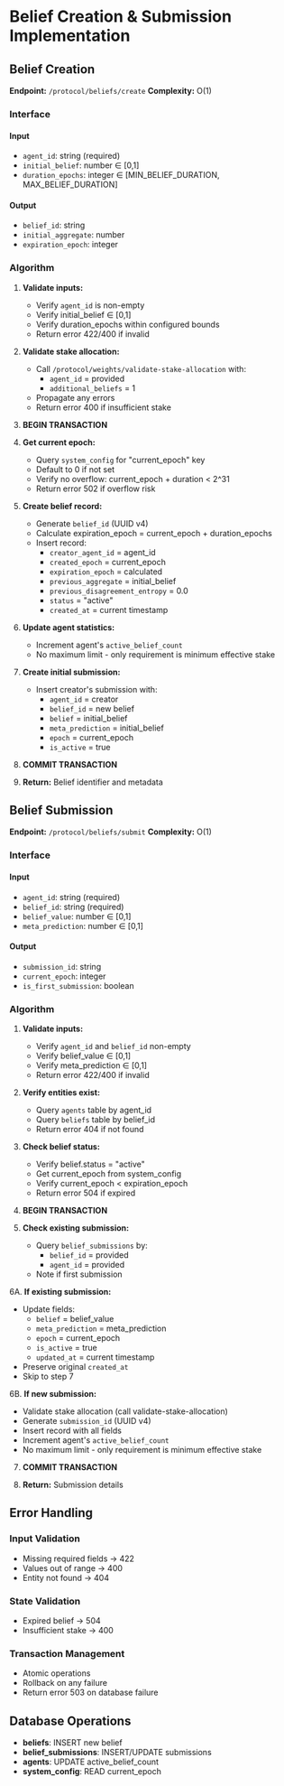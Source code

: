 # Belief Creation & Submission Implementation

## Belief Creation

**Endpoint:** `/protocol/beliefs/create`
**Complexity:** O(1)

### Interface

#### Input
- `agent_id`: string (required)
- `initial_belief`: number ∈ [0,1]
- `duration_epochs`: integer ∈ [MIN_BELIEF_DURATION, MAX_BELIEF_DURATION]

#### Output
- `belief_id`: string
- `initial_aggregate`: number
- `expiration_epoch`: integer

### Algorithm

1. **Validate inputs:**
   - Verify `agent_id` is non-empty
   - Verify initial_belief ∈ [0,1]
   - Verify duration_epochs within configured bounds
   - Return error 422/400 if invalid

2. **Validate stake allocation:**
   - Call `/protocol/weights/validate-stake-allocation` with:
     - `agent_id` = provided
     - `additional_beliefs` = 1
   - Propagate any errors
   - Return error 400 if insufficient stake

3. **BEGIN TRANSACTION**

4. **Get current epoch:**
   - Query `system_config` for "current_epoch" key
   - Default to 0 if not set
   - Verify no overflow: current_epoch + duration < 2^31
   - Return error 502 if overflow risk

5. **Create belief record:**
   - Generate `belief_id` (UUID v4)
   - Calculate expiration_epoch = current_epoch + duration_epochs
   - Insert record:
     - `creator_agent_id` = agent_id
     - `created_epoch` = current_epoch
     - `expiration_epoch` = calculated
     - `previous_aggregate` = initial_belief
     - `previous_disagreement_entropy` = 0.0
     - `status` = "active"
     - `created_at` = current timestamp

6. **Update agent statistics:**
   - Increment agent's `active_belief_count`
   - No maximum limit - only requirement is minimum effective stake

7. **Create initial submission:**
   - Insert creator's submission with:
     - `agent_id` = creator
     - `belief_id` = new belief
     - `belief` = initial_belief
     - `meta_prediction` = initial_belief
     - `epoch` = current_epoch
     - `is_active` = true

8. **COMMIT TRANSACTION**

9. **Return:** Belief identifier and metadata

## Belief Submission

**Endpoint:** `/protocol/beliefs/submit`
**Complexity:** O(1)

### Interface

#### Input
- `agent_id`: string (required)
- `belief_id`: string (required)
- `belief_value`: number ∈ [0,1]
- `meta_prediction`: number ∈ [0,1]

#### Output
- `submission_id`: string
- `current_epoch`: integer
- `is_first_submission`: boolean

### Algorithm

1. **Validate inputs:**
   - Verify `agent_id` and `belief_id` non-empty
   - Verify belief_value ∈ [0,1]
   - Verify meta_prediction ∈ [0,1]
   - Return error 422/400 if invalid

2. **Verify entities exist:**
   - Query `agents` table by agent_id
   - Query `beliefs` table by belief_id
   - Return error 404 if not found

3. **Check belief status:**
   - Verify belief.status = "active"
   - Get current_epoch from system_config
   - Verify current_epoch < expiration_epoch
   - Return error 504 if expired

4. **BEGIN TRANSACTION**

5. **Check existing submission:**
   - Query `belief_submissions` by:
     - `belief_id` = provided
     - `agent_id` = provided
   - Note if first submission

6A. **If existing submission:**
   - Update fields:
     - `belief` = belief_value
     - `meta_prediction` = meta_prediction
     - `epoch` = current_epoch
     - `is_active` = true
     - `updated_at` = current timestamp
   - Preserve original `created_at`
   - Skip to step 7

6B. **If new submission:**
   - Validate stake allocation (call validate-stake-allocation)
   - Generate `submission_id` (UUID v4)
   - Insert record with all fields
   - Increment agent's `active_belief_count`
   - No maximum limit - only requirement is minimum effective stake

7. **COMMIT TRANSACTION**

8. **Return:** Submission details

## Error Handling

### Input Validation
- Missing required fields → 422
- Values out of range → 400
- Entity not found → 404

### State Validation
- Expired belief → 504
- Insufficient stake → 400

### Transaction Management
- Atomic operations
- Rollback on any failure
- Return error 503 on database failure

## Database Operations
- **beliefs**: INSERT new belief
- **belief_submissions**: INSERT/UPDATE submissions
- **agents**: UPDATE active_belief_count
- **system_config**: READ current_epoch